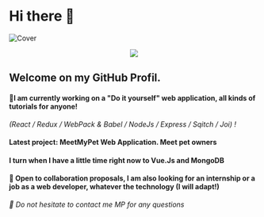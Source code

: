 # Hi there :wave:

![Cover](https://github.com/Pouiks/VirgileJoinville/blob/main/img/header.png)
<p align="center">
  <img src="https://github.com/Pouiks/VirgileJoinville/blob/main/img/header.png" />
</p>

## Welcome on my GitHub Profil.

#### :construction:I am currently working on a "Do it yourself" web application, all kinds of tutorials for anyone!
*(React / Redux / WebPack & Babel / NodeJs / Express / Sqitch / Joi) !*

#### Latest project: MeetMyPet Web Application. Meet pet owners

#### I turn when I have a little time right now to Vue.Js and MongoDB

#### :open_hands: Open to collaboration proposals, I am also looking for an internship or a job as a web developer, whatever the technology (I will adapt!)

*:incoming_envelope: Do not hesitate to contact me MP for any questions*
